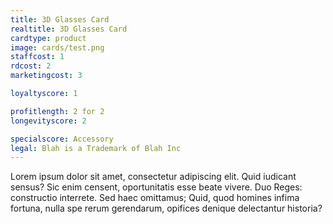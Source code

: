 ```yaml
---
title: 3D Glasses Card
realtitle: 3D Glasses Card
cardtype: product
image: cards/test.png
staffcost: 1
rdcost: 2
marketingcost: 3

loyaltyscore: 1

profitlength: 2 for 2
longevityscore: 2

specialscore: Accessory
legal: Blah is a Trademark of Blah Inc
---
```


Lorem ipsum dolor sit amet, consectetur adipiscing elit. Quid iudicant sensus? Sic enim censent, oportunitatis esse beate vivere. Duo Reges: constructio interrete. Sed haec omittamus; Quid, quod homines infima fortuna, nulla spe rerum gerendarum, opifices denique delectantur historia?
